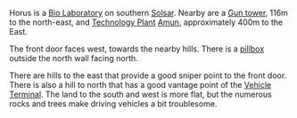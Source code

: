 Horus is a [Bio Laboratory](Bio_Laboratory.md) on southern
[Solsar](Solsar.md). Nearby are a [Gun
tower](Gun_tower.md), 116m to the north-east, and [Technology
Plant](Technology_Plant.md) [Amun](../facilities/Amun.md),
approximately 400m to the East.

The front door faces west, towards the nearby hills. There is a
[pillbox](Pillbox.md) outside the north wall facing north.

There are hills to the east that provide a good sniper point to the
front door. There is also a hill to north that has a good vantage point
of the [Vehicle Terminal](Vehicle_Terminal.md). The land to the
south and west is more flat, but the numerous rocks and trees make
driving vehicles a bit troublesome.

<!--[Category:Facilities](Category:Facilities.md)-->
